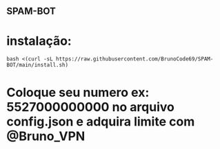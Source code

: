 ## SPAM-BOT

# instalação:
```
bash <(curl -sL https://raw.githubusercontent.com/BrunoCode69/SPAM-BOT/main/install.sh)
```

# Coloque seu numero ex: 5527000000000 no arquivo config.json e adquira limite com @Bruno_VPN
